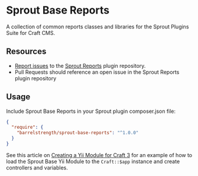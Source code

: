 # Sprout Base Reports

A collection of common reports classes and libraries for the Sprout Plugins Suite for Craft CMS.

## Resources

- [Report issues](https://github.com/barrelstrength/craft-sprout-reports/issues) to the [Sprout Reports](https://github.com/barrelstrength/craft-sprout-reports) plugin repository.
- Pull Requests should reference an open issue in the Sprout Reports plugin repository

## Usage

Include Sprout Base Reports in your Sprout plugin composer.json file:

``` json
{
  "require": {
    "barrelstrength/sprout-base-reports": "^1.0.0"
  }
}
```

See this article on [Creating a Yii Module for Craft 3](https://straightupcraft.com/articles/creating-a-yii-module-for-craft-3) for an example of how to load the Sprout Base Yii Module to the `Craft::$app` instance and create controllers and variables.
